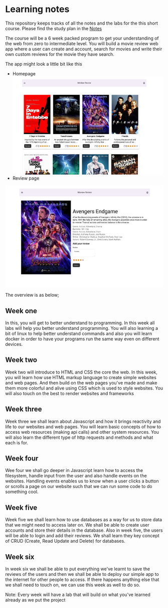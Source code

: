 # Learning notes


This repository keeps tracks of all the notes and the labs for the this short course.
Please find the study plan in the [Notes](<Study plan.md>)

The course will be a 6 week packed program to get your understanding of the web from zero to intermediate level.
You will build a movie review web app where a user can create and account, search for movies and write their own custom reviews for the movie they have search.

The app might look a little bit like this
- Homepage
![](assets/home.png)
- Review page

![](assets/review.png)


The overview is as below;
## Week one
In this, you will get to better understand to programming. In this week all labs will help you better understand programming. You will also learning a bit of linux to help better understand commands and also you will learn docker in order to have your programs run the same way even on different devices.

## Week two
Week two will introduce to HTML and CSS the core the web. In this week, you will learn how use HTML markup language to create simple websites and web pages. And then build on the web pages you've made and make them more colorful and alive using CSS which is used to style websites.
You will also touch on the best to render websites and frameworks

## Week three
Week three we shall learn about Javascript and how it brings reactivity and life to our websites and web pages. You will learn basic concepts of how to access web resources (making api calls) and other system resources. You will also learn the different type of http requests and methods and what each is for.
## Week four
Wee four we shall go deeper in Javascript learn how to access the filesystem, handle input from the user and also handle events on the websites. Handling events enables us to know when a user clicks a button or scrolls a page on our website such that we can run some code to do something cool.

## Week five
Week five we shall learn how to use databases as a way for us to store data that we might need to access later on. We shall be able to create user accounts and store their details in the database. Also in week five, the users will be able to login and add their reviews. We shall learn they key concept of CRUD (Create, Read Update and Delete) for databases.

## Week six
In week six we shall be able to put everything we've learnt to save the reviews of the users and then we shall be able to deploy our simple app to the internet for other people to access.
If there happens anything else that we shall need to touch on, we can use this week as well to do so.

Note: Every week will have a lab that will build on what you've learned already as we put the project
